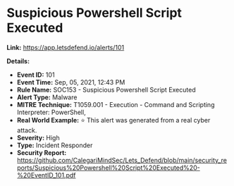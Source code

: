 # Suspicious Powershell Script Executed

**Link:** https://app.letsdefend.io/alerts/101

**Details:**

- **Event ID:** 101
- **Event Time:** Sep, 05, 2021, 12:43 PM
- **Rule Name:** SOC153 - Suspicious Powershell Script Executed
- **Alert Type:** Malware
- **MITRE Technique:** T1059.001 - Execution - Command and Scripting Interpreter: PowerShell,
- **Real World Example:** ⭐ This alert was generated from a real cyber attack.
- **Severity:** High
- **Type:** Incident Responder
- **Security Report:** https://github.com/CalegariMindSec/Lets_Defend/blob/main/security_reports/Suspicious%20Powershell%20Script%20Executed%20-%20EventID_101.pdf

